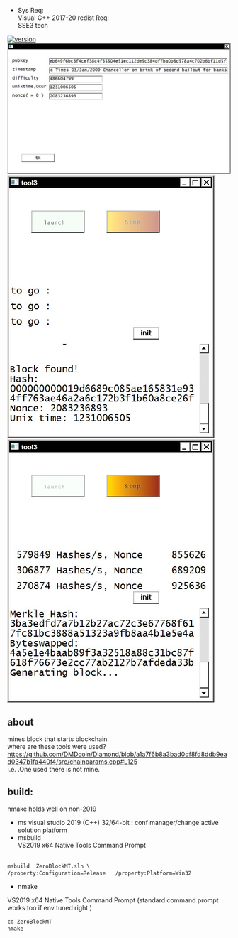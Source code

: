  - Sys Req:  
Visual C++ 2017-20 redist
Req:    
SSE3 tech  
  
[![version](https://img.shields.io/github/downloads/alexeyneu/ZeroBlockMT/total.svg?style=plastic)](https://github.com/alexeyneu/ZeroBlockMT/tree/master/x64/Release)  
![Screen1](/screens/Untitled%201.jpg)
![Screen1](/screens/Untitled%202.jpg)
![Screen1](/screens/Untitled%208.jpg)
## about 
 mines block that starts blockchain.  
where are these tools were used?  
https://github.com/DMDcoin/Diamond/blob/a1a7f6b8a3bad0df8fd8ddb9ead0347b1fa440f4/src/chainparams.cpp#L125  
i.e. .One used there is not mine.
## build:  

nmake holds well on non-2019
 - ms visual studio 2019 (C++)
32/64-bit : conf manager/change active solution platform  
 - msbuild  
VS2019 x64 Native Tools Command Prompt
```

msbuild  ZeroBlockMT.sln \
/property:Configuration=Release   /property:Platform=Win32
```
- nmake  
  
VS2019 x64 Native Tools Command Prompt (standard command prompt works too if env tuned right )
```
cd ZeroBlockMT
nmake
```

